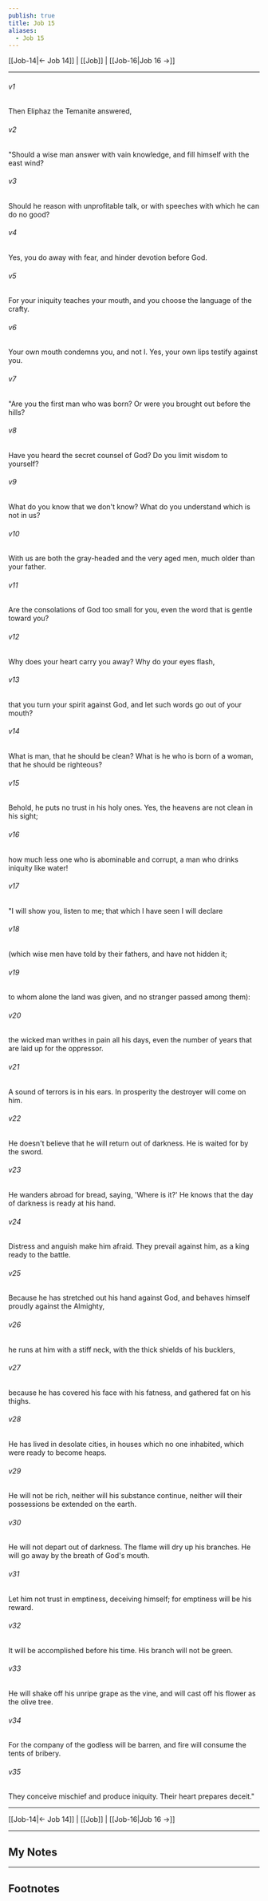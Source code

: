 ```yaml
---
publish: true
title: Job 15
aliases:
  - Job 15
---
```


[[Job-14|← Job 14]] | [[Job]] | [[Job-16|Job 16 →]]
***



###### v1 
Then Eliphaz the Temanite answered, 

###### v2 
"Should a wise man answer with vain knowledge, and fill himself with the east wind? 

###### v3 
Should he reason with unprofitable talk, or with speeches with which he can do no good? 

###### v4 
Yes, you do away with fear, and hinder devotion before God. 

###### v5 
For your iniquity teaches your mouth, and you choose the language of the crafty. 

###### v6 
Your own mouth condemns you, and not I. Yes, your own lips testify against you. 

###### v7 
"Are you the first man who was born? Or were you brought out before the hills? 

###### v8 
Have you heard the secret counsel of God? Do you limit wisdom to yourself? 

###### v9 
What do you know that we don't know? What do you understand which is not in us? 

###### v10 
With us are both the gray-headed and the very aged men, much older than your father. 

###### v11 
Are the consolations of God too small for you, even the word that is gentle toward you? 

###### v12 
Why does your heart carry you away? Why do your eyes flash, 

###### v13 
that you turn your spirit against God, and let such words go out of your mouth? 

###### v14 
What is man, that he should be clean? What is he who is born of a woman, that he should be righteous? 

###### v15 
Behold, he puts no trust in his holy ones. Yes, the heavens are not clean in his sight; 

###### v16 
how much less one who is abominable and corrupt, a man who drinks iniquity like water! 

###### v17 
"I will show you, listen to me; that which I have seen I will declare 

###### v18 
(which wise men have told by their fathers, and have not hidden it; 

###### v19 
to whom alone the land was given, and no stranger passed among them): 

###### v20 
the wicked man writhes in pain all his days, even the number of years that are laid up for the oppressor. 

###### v21 
A sound of terrors is in his ears. In prosperity the destroyer will come on him. 

###### v22 
He doesn't believe that he will return out of darkness. He is waited for by the sword. 

###### v23 
He wanders abroad for bread, saying, 'Where is it?' He knows that the day of darkness is ready at his hand. 

###### v24 
Distress and anguish make him afraid. They prevail against him, as a king ready to the battle. 

###### v25 
Because he has stretched out his hand against God, and behaves himself proudly against the Almighty, 

###### v26 
he runs at him with a stiff neck, with the thick shields of his bucklers, 

###### v27 
because he has covered his face with his fatness, and gathered fat on his thighs. 

###### v28 
He has lived in desolate cities, in houses which no one inhabited, which were ready to become heaps. 

###### v29 
He will not be rich, neither will his substance continue, neither will their possessions be extended on the earth. 

###### v30 
He will not depart out of darkness. The flame will dry up his branches. He will go away by the breath of God's mouth. 

###### v31 
Let him not trust in emptiness, deceiving himself; for emptiness will be his reward. 

###### v32 
It will be accomplished before his time. His branch will not be green. 

###### v33 
He will shake off his unripe grape as the vine, and will cast off his flower as the olive tree. 

###### v34 
For the company of the godless will be barren, and fire will consume the tents of bribery. 

###### v35 
They conceive mischief and produce iniquity. Their heart prepares deceit."

***
[[Job-14|← Job 14]] | [[Job]] | [[Job-16|Job 16 →]]

---
## My Notes

---
## Footnotes